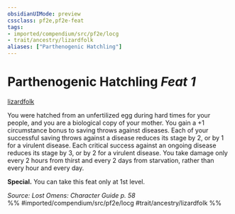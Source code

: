 ```yaml
---
obsidianUIMode: preview
cssclass: pf2e,pf2e-feat
tags:
- imported/compendium/src/pf2e/locg
- trait/ancestry/lizardfolk
aliases: ["Parthenogenic Hatchling"]
---
```

# Parthenogenic Hatchling  *Feat 1*  
[lizardfolk](lizardfolk-b1.md)  


You were hatched from an unfertilized egg during hard times for your people, and you are a biological copy of your mother. You gain a +1 circumstance bonus to saving throws against diseases. Each of your successful saving throws against a disease reduces its stage by 2, or by 1 for a virulent disease. Each critical success against an ongoing disease reduces its stage by 3, or by 2 for a virulent disease. You take damage only every 2 hours from thirst and every 2 days from starvation, rather than every hour and every day.

**Special.** You can take this feat only at 1st level.

*Source: Lost Omens: Character Guide p. 58*  
%% #imported/compendium/src/pf2e/locg #trait/ancestry/lizardfolk %%